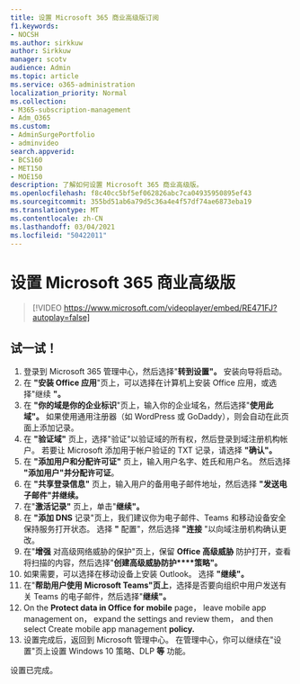 ```yaml
---
title: 设置 Microsoft 365 商业高级版订阅
f1.keywords:
- NOCSH
ms.author: sirkkuw
author: Sirkkuw
manager: scotv
audience: Admin
ms.topic: article
ms.service: o365-administration
localization_priority: Normal
ms.collection:
- M365-subscription-management
- Adm_O365
ms.custom:
- AdminSurgePortfolio
- adminvideo
search.appverid:
- BCS160
- MET150
- MOE150
description: 了解如何设置 Microsoft 365 商业高级版。
ms.openlocfilehash: f8c40cc5bf5ef062826abc7ca04935950895ef43
ms.sourcegitcommit: 355bd51ab6a79d5c36a4e4f57df74ae6873eba19
ms.translationtype: MT
ms.contentlocale: zh-CN
ms.lasthandoff: 03/04/2021
ms.locfileid: "50422011"
---
```

# <a name="set-up-microsoft-365-business-premium"></a>设置 Microsoft 365 商业高级版

> [!VIDEO https://www.microsoft.com/videoplayer/embed/RE471FJ?autoplay=false]

## <a name="try-it"></a>试一试！

1. 登录到 Microsoft 365 管理中心，然后选择"**转到设置"。** 安装向导将启动。
2.  在 **"安装 Office 应用**"页上，可以选择在计算机上安装 Office 应用，或选择"继续 **"。**
3.  在 **"你的域是你的企业标识**"页上，输入你的企业域名，然后选择"**使用此域"。** 如果使用通用注册器（如 WordPress 或 GoDaddy），则会自动在此页面上添加记录。
4. 在 **"验证域"** 页上，选择"验证"以验证域的所有权，然后登录到域注册机构帐户。 若要让 Microsoft 添加用于帐户验证的 TXT 记录，请选择 **"确认"。**
5. 在  **"添加用户和分配许可证"**  页上，输入用户名字、姓氏和用户名。 然后选择  **"添加用户"并分配许可证**。
6. 在 **"共享登录信息"** 页上，输入用户的备用电子邮件地址，然后选择 **"发送电子邮件"并继续。**
7.  在"**激活记录"** 页上，单击"**继续"。**
8.  在  **"添加 DNS**  记录"页上，我们建议你为电子邮件、Teams 和移动设备安全保持服务打开状态。 选择  **"** 配置"，然后选择  **"连接** "以向域注册机构确认更改。
9.  在"**增强** 对高级网络威胁的保护"页上，保留 **Office 高级威胁** 防护打开，查看将扫描的内容，然后选择"**创建高级威胁防护****策略"。**   
10.  如果需要，可以选择在移动设备上安装 Outlook。 选择 **"继续"。**
11. 在"**帮助用户使用 Microsoft Teams"页上**，选择是否要向组织中用户发送有关 Teams 的电子邮件，然后选择"**继续"。**
12. On the **Protect data in Office for mobile** page， leave mobile app management on， expand the settings and review them， and then select Create mobile app management **policy.**
13. 设置完成后，返回到 Microsoft 管理中心。 在管理中心，你可以继续在"设置"页上设置 Windows 10 策略、DLP  **等**  功能。

设置已完成。